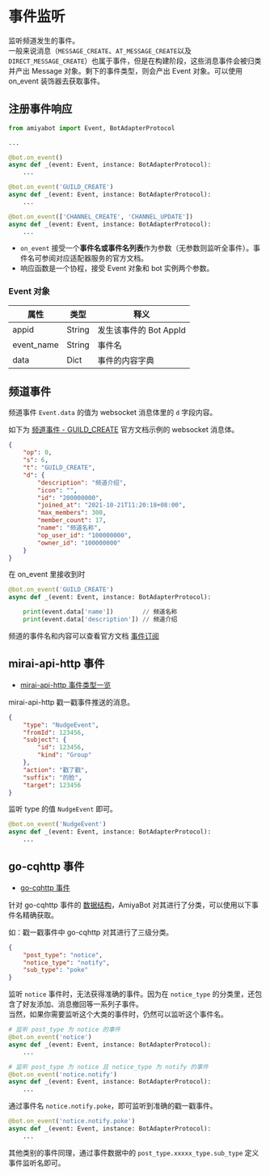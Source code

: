 # 事件监听

监听频道发生的事件。<br>
一般来说消息（`MESSAGE_CREATE`、`AT_MESSAGE_CREATE`以及`DIRECT_MESSAGE_CREATE`）也属于事件，但是在构建阶段，这些消息事件会被归类并产出
Message 对象。剩下的事件类型，则会产出
Event 对象。可以使用 on_event 装饰器去获取事件。

## 注册事件响应

```python
from amiyabot import Event, BotAdapterProtocol

...

@bot.on_event()
async def _(event: Event, instance: BotAdapterProtocol):
    ...

@bot.on_event('GUILD_CREATE')
async def _(event: Event, instance: BotAdapterProtocol):
    ...

@bot.on_event(['CHANNEL_CREATE', 'CHANNEL_UPDATE'])
async def _(event: Event, instance: BotAdapterProtocol):
    ...
```

- `on_event` 接受一个**事件名或事件名列表**作为参数（无参数则监听全事件）。事件名可参阅对应适配器服务的官方文档。
- 响应函数是一个协程，接受 Event 对象和 bot 实例两个参数。

### Event 对象

| 属性         | 类型     | 释义               |
|------------|--------|------------------|
| appid      | String | 发生该事件的 Bot AppId |
| event_name | String | 事件名              |
| data       | Dict   | 事件的内容字典          |

## 频道事件

频道事件 `Event.data` 的值为 websocket 消息体里的 `d` 字段内容。

如下为 [频道事件 - GUILD_CREATE](https://bot.q.qq.com/wiki/develop/api/gateway/guild.html#guild-create) 官方文档示例的
websocket 消息体。

```json
{
    "op": 0,
    "s": 6,
    "t": "GUILD_CREATE",
    "d": {
        "description": "频道介绍",
        "icon": "",
        "id": "200000000",
        "joined_at": "2021-10-21T11:20:18+08:00",
        "max_members": 300,
        "member_count": 17,
        "name": "频道名称",
        "op_user_id": "100000000",
        "owner_id": "100000000"
    }
}
```

在 on_event 里接收到时

```python
@bot.on_event('GUILD_CREATE')
async def _(event: Event, instance: BotAdapterProtocol):

    print(event.data['name'])        // 频道名称
    print(event.data['description']) // 频道介绍
```

频道的事件名和内容可以查看官方文档 [事件订阅](https://bot.q.qq.com/wiki/develop/api/gateway/intents.html)

## mirai-api-http 事件

- [mirai-api-http 事件类型一览](https://docs.mirai.mamoe.net/mirai-api-http/api/EventType.html)

mirai-api-http 戳一戳事件推送的消息。

```json
{
    "type": "NudgeEvent",
    "fromId": 123456,
    "subject": {
        "id": 123456,
        "kind": "Group"
    },
    "action": "戳了戳",
    "suffix": "的脸",
    "target": 123456
}
```

监听 type 的值 `NudgeEvent` 即可。

```python
@bot.on_event('NudgeEvent')
async def _(event: Event, instance: BotAdapterProtocol):
    ...
```

## go-cqhttp 事件

- [go-cqhttp 事件](https://docs.go-cqhttp.org/event/)

针对 go-cqhttp 事件的 [数据结构](https://docs.go-cqhttp.org/reference/data_struct.html#post-type)，AmiyaBot
对其进行了分类，可以使用以下事件名精确获取。

如：戳一戳事件中 go-cqhttp 对其进行了三级分类。

```json
{
    "post_type": "notice",
    "notice_type": "notify",
    "sub_type": "poke"
}
```

监听 `notice` 事件时，无法获得准确的事件。因为在 `notice_type` 的分类里，还包含了好友添加、消息撤回等一系列子事件。<br>
当然，如果你需要监听这个大类的事件时，仍然可以监听这个事件名。

```python
# 监听 post_type 为 notice 的事件
@bot.on_event('notice')
async def _(event: Event, instance: BotAdapterProtocol):
    ...

# 监听 post_type 为 notice 且 notice_type 为 notify 的事件
@bot.on_event('notice.notify')
async def _(event: Event, instance: BotAdapterProtocol):
    ...
```

通过事件名 `notice.notify.poke`，即可监听到准确的戳一戳事件。

```python
@bot.on_event('notice.notify.poke')
async def _(event: Event, instance: BotAdapterProtocol):
    ...
```

其他类别的事件同理，通过事件数据中的 `post_type.xxxxx_type.sub_type` 定义事件监听名即可。
